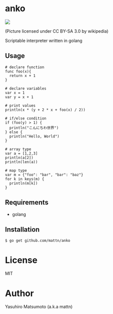 # anko

![](https://raw.githubusercontent.com/mattn/anko/master/anko.png)

(Picture licensed under CC BY-SA 3.0 by wikipedia)

Scriptable interpreter written in golang

## Usage

```
# declare function
func foo(x){
  return x + 1
}

# declare variables
var x = 1
var y = x + 1

# print values 
println(x * (y + 2 * x + foo(x) / 2))

# if/else condition
if (foo(y) > 1) {
  println("こんにちわ世界")
} else {
  println("Hello, World")
}

# array type
var a = [1,2,3]
println(a[2])
println(len(a))

# map type
var m = {"foo": "bar", "bar": "baz"}
for k in keys(m) {
  println(m[k])
}
```

## Requirements

* golang

## Installation

```
$ go get github.com/mattn/anko
```

# License

MIT

# Author

Yasuhiro Matsumoto (a.k.a mattn)

